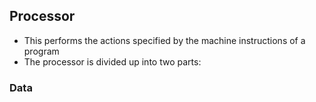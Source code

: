 ## Processor
- This performs the actions specified by the machine instructions of a program
- The processor is divided up into two parts:
### Data